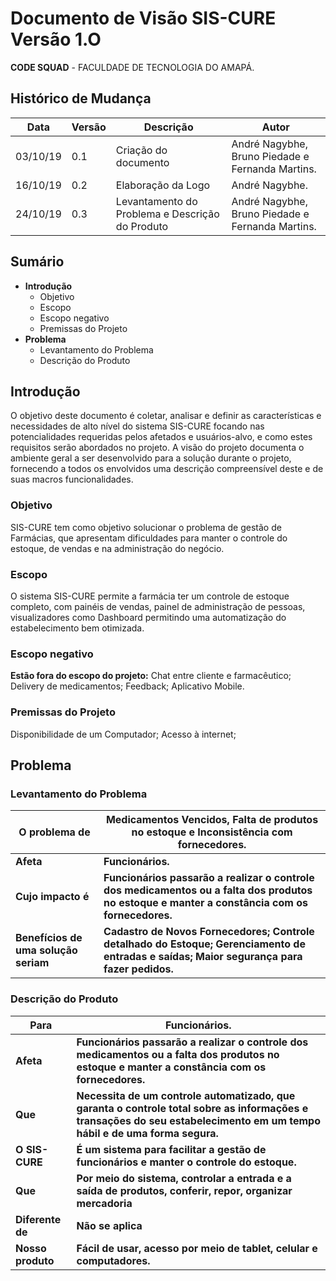 # Documento de Visão SIS-CURE  Versão 1.O
**CODE SQUAD** - FACULDADE DE TECNOLOGIA DO AMAPÁ.

## Histórico de Mudança

Data | Versão | Descrição | Autor
------------ | -------------| -------------| -------------
03/10/19 | 0.1 |Criação do documento | André Nagybhe, Bruno Piedade e Fernanda Martins.
16/10/19 | 0.2 |Elaboração da Logo | André Nagybhe.
24/10/19 | 0.3 |Levantamento do Problema e Descrição do Produto | André Nagybhe, Bruno Piedade e Fernanda Martins. 

## Sumário
* **Introdução**
  * Objetivo
  * Escopo
  * Escopo negativo
  * Premissas do Projeto
* **Problema**
  * Levantamento do Problema
  * Descrição do Produto
  
## Introdução	
O objetivo deste documento é coletar, analisar e definir as características e necessidades de alto nível do sistema  SIS-CURE focando nas potencialidades 
requeridas pelos afetados e usuários-alvo, e como estes requisitos serão abordados no projeto.
A visão do projeto documenta o ambiente geral a ser desenvolvido para a solução durante o projeto, fornecendo a todos os envolvidos uma descrição compreensível deste e de suas macros funcionalidades.
### Objetivo
SIS-CURE tem como objetivo solucionar o problema de gestão de Farmácias, que apresentam dificuldades para manter o controle do estoque, 
de vendas e na administração do negócio.
### Escopo
O sistema SIS-CURE permite a farmácia ter um controle de estoque completo, com painéis de vendas, painel de administração de pessoas, 
visualizadores como Dashboard permitindo uma automatização do estabelecimento bem otimizada. 
### Escopo negativo
**Estão fora do escopo do projeto:**
Chat entre cliente e farmacêutico;
Delivery de medicamentos;
Feedback;
Aplicativo Mobile.
### Premissas do Projeto
Disponibilidade de um Computador;
Acesso à internet;

## Problema
### Levantamento do Problema

**O problema de** | **Medicamentos Vencidos, Falta de produtos no estoque e Inconsistência com fornecedores.**
------------- | ---------------
**Afeta** | **Funcionários.**
**Cujo impacto é** | **Funcionários passarão a realizar o controle dos medicamentos ou a falta dos produtos no estoque e manter a constância com os fornecedores.**
**Benefícios de uma solução seriam** | **Cadastro de Novos Fornecedores; Controle detalhado do Estoque; Gerenciamento de entradas e saídas; Maior segurança para fazer pedidos.**

### Descrição do Produto

**Para** | **Funcionários.**
------------- | ---------------
**Afeta** | **Funcionários passarão a realizar o controle dos medicamentos ou a falta dos produtos no estoque e manter a constância com os fornecedores.**
**Que** | **Necessita de um controle automatizado, que garanta o controle total sobre as informações e transações do seu estabelecimento em um tempo hábil e de uma forma segura.**
**O SIS-CURE** | **É um sistema para facilitar a gestão de funcionários e manter o controle do estoque.**
**Que** | **Por meio do sistema, controlar a entrada e a saída de produtos, conferir, repor, organizar mercadoria**
**Diferente de** | **Não se aplica**
**Nosso produto** | **Fácil de usar, acesso por meio de tablet, celular e computadores.**

